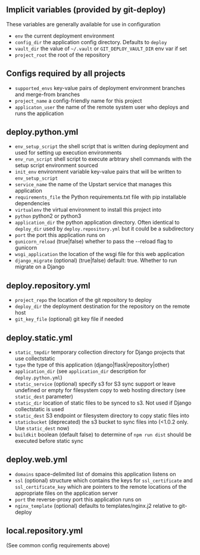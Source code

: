 ## Implicit variables (provided by git-deploy)

These variables are generally available for use in configuration

  * `env` the current deployment environment
  * `config_dir` the application config directory. Defaults to `deploy`
  * `vault_dir` the value of `~/.vault` or `GIT_DEPLOY_VAULT_DIR` env var if set
  * `project_root` the root of the repository


## Configs required by all projects

  * `supported_envs` key-value pairs of deployment environment branches and merge-from branches
  * `project_name` a config-friendly name for this project
  * `applicaton_user` the name of the remote system user who deploys and runs the application


## deploy.python.yml

  * `env_setup_script` the shell script that is written during deployment and used for setting up execution environments
  * `env_run_script` shell script to execute arbtrary shell commands with the setup script environment sourced
  * `init_env` environment variable key-value pairs that will be written to `env_setup_script`
  * `service_name` the name of the Upstart service that manages this application
  * `requirements_file` the Python requirements.txt file with pip installable dependencies
  * `virtualenv` the virtual environment to install this project into
  * `python` python2 or python3
  * `application_dir` the python application directory. Often identical to `deploy_dir` used by `deploy.repository.yml` but it could be a subdirectory
  * `port` the port this application runs on
  * `gunicorn_reload` (true|false) whether to pass the --reload flag to gunicorn
  * `wsgi_application` the location of the wsgi file for this web application
  * `django_migrate` (optional) (true|false) default: true. Whether to run migrate on a Django


## deploy.repository.yml

  * `project_repo` the location of the git repository to deploy
  * `deploy_dir` the deployment destination for the repository on the remote host
  * `git_key_file` (optional) git key file if needed


## deploy.static.yml

  * `static_tmpdir` temporary collection directory for Django projects that use collectstatic
  * `type` the type of this application (django|flask|repository|other)
  * `application_dir` (see `application_dir` description for `deploy.python.yml`)
  * `static_service` (optional) specify s3 for S3 sync support or leave undefined or empty for filesystem copy to web hosting directory (see `static_dest` parameter)
  * `static_dir` location of static files to be synced to s3. Not used if Django collectstatic is used
  * `static_dest` S3 endpoint or filesystem directory to copy static files into
  * `staticbucket` (deprecated) the s3 bucket to sync files into (<1.0.2 only. Use `static_dest` now)
  * `buildkit` boolean (default false) to determine of `npm run dist` should be executed before static sync



## deploy.web.yml
  * `domains` space-delimited list of domains this application listens on
  * `ssl` (optional) structure which contains the keys for `ssl_certificate` and `ssl_certificate_key` which are pointers to the remote locations of the appropriate files on the application server
  * `port` the reverse-proxy port this application runs on
  * `nginx_template` (optional) defaults to templates/nginx.j2 relative to git-deploy


## local.repository.yml

(See common config requirements above)
